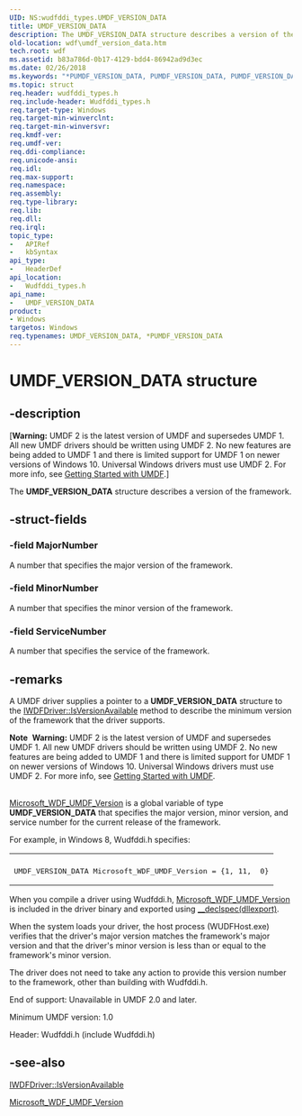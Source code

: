 ```yaml
---
UID: NS:wudfddi_types.UMDF_VERSION_DATA
title: UMDF_VERSION_DATA
description: The UMDF_VERSION_DATA structure describes a version of the framework.
old-location: wdf\umdf_version_data.htm
tech.root: wdf
ms.assetid: b83a786d-0b17-4129-bdd4-86942ad9d3ec
ms.date: 02/26/2018
ms.keywords: "*PUMDF_VERSION_DATA, PUMDF_VERSION_DATA, PUMDF_VERSION_DATA structure pointer, UMDF_VERSION_DATA, UMDF_VERSION_DATA structure, umdf.umdf_version_data, umdfstructs_b4fe6241-b095-437b-a3f8-e1cf395da8ee.xml, wdf.umdf_version_data, wudfddi_types/PUMDF_VERSION_DATA, wudfddi_types/UMDF_VERSION_DATA"
ms.topic: struct
req.header: wudfddi_types.h
req.include-header: Wudfddi_types.h
req.target-type: Windows
req.target-min-winverclnt: 
req.target-min-winversvr: 
req.kmdf-ver: 
req.umdf-ver: 
req.ddi-compliance: 
req.unicode-ansi: 
req.idl: 
req.max-support: 
req.namespace: 
req.assembly: 
req.type-library: 
req.lib: 
req.dll: 
req.irql: 
topic_type:
-	APIRef
-	kbSyntax
api_type:
-	HeaderDef
api_location:
-	Wudfddi_types.h
api_name:
-	UMDF_VERSION_DATA
product:
- Windows
targetos: Windows
req.typenames: UMDF_VERSION_DATA, *PUMDF_VERSION_DATA
---
```


# UMDF_VERSION_DATA structure


## -description


<p class="CCE_Message">[<b>Warning:</b> UMDF 2 is the latest version of UMDF and supersedes UMDF 1.  All new UMDF drivers should be written using UMDF 2.  No new features are being added to UMDF 1 and there is limited support for UMDF 1 on newer versions of Windows 10.  Universal Windows drivers must use UMDF 2.  For more info, see <a href="https://docs.microsoft.com/windows-hardware/drivers/wdf/getting-started-with-umdf-version-2">Getting Started with UMDF</a>.]

The <b>UMDF_VERSION_DATA</b> structure describes a version of the framework.


## -struct-fields




### -field MajorNumber

A number that specifies the major version of the framework. 


### -field MinorNumber

A number that specifies the minor version of the framework. 


### -field ServiceNumber

A number that specifies the service of the framework. 


## -remarks



A UMDF driver supplies a pointer to a <b>UMDF_VERSION_DATA</b> structure to the <a href="https://msdn.microsoft.com/library/windows/hardware/ff558909">IWDFDriver::IsVersionAvailable</a> method to describe the minimum version of the framework that the driver supports.

<div class="alert"><b>Note</b>  <b>Warning:</b> UMDF 2 is the latest version of UMDF and supersedes UMDF 1.  All new UMDF drivers should be written using UMDF 2.  No new features are being added to UMDF 1 and there is limited support for UMDF 1 on newer versions of Windows 10.  Universal Windows drivers must use UMDF 2.  For more info, see <a href="https://docs.microsoft.com/windows-hardware/drivers/wdf/getting-started-with-umdf-version-2">Getting Started with UMDF</a>.</div>
<div> </div>

<a href="https://msdn.microsoft.com/library/windows/hardware/hh780327">Microsoft_WDF_UMDF_Version</a> is a global variable of type  <b>UMDF_VERSION_DATA</b> that specifies the major version, minor version, and service number for the current release of the framework.
      

For example, in Windows 8, Wudfddi.h specifies: <div class="code"><span codelanguage=""><table>
<tr>
<th></th>
</tr>
<tr>
<td>
<pre>UMDF_VERSION_DATA Microsoft_WDF_UMDF_Version = {1, 11,  0}</pre>
</td>
</tr>
</table></span></div>


When you compile a driver using Wudfddi.h, <a href="https://msdn.microsoft.com/library/windows/hardware/hh780327">Microsoft_WDF_UMDF_Version</a> is included in the driver binary and exported using <a href="https://msdn.microsoft.com/library/a90k134d">__declspec(dllexport)</a>.

 When the system loads your driver, the host process (WUDFHost.exe) verifies  that the driver's major version matches the framework's major version and that the driver's minor version is less than or equal to the framework's minor version.

  The driver does not need to take any action to provide this version number to the framework, other than building with Wudfddi.h.

End of support:
 Unavailable in UMDF 2.0 and later.

Minimum UMDF version:
 1.0

Header:
 Wudfddi.h (include Wudfddi.h) 




## -see-also




<a href="https://msdn.microsoft.com/library/windows/hardware/ff558909">IWDFDriver::IsVersionAvailable</a>



<a href="https://msdn.microsoft.com/library/windows/hardware/hh780327">Microsoft_WDF_UMDF_Version</a>
 

 

